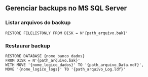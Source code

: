 ## Gerenciar backups no MS SQL Server

### Listar arquivos do backup
```
RESTORE FILELISTONLY FROM DISK = N'{path_arquivo.bak}'
```

### Restaurar backup
```
RESTORE DATABASE {nome_banco_dados}
FROM DISK = N'{path_arquivo.bak}'
WITH MOVE '{nome_logico_dados}' TO '{path_arquivo_Data.mdf}',
MOVE '{nome_logico_logs}' TO '{path_arquivo_Log.ldf}'
```
